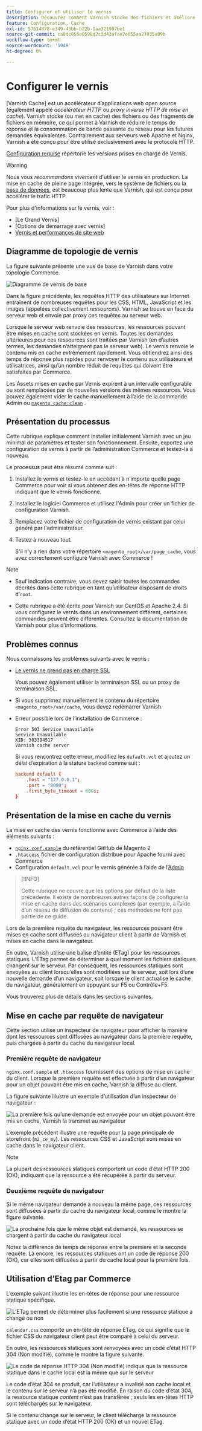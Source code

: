 ```yaml
---
title: Configurer et utiliser le vernis
description: Découvrez comment Varnish stocke des fichiers et améliore le trafic HTTP.
feature: Configuration, Cache
exl-id: 57614878-e349-43bb-b22b-1aa321907be1
source-git-commit: ca8dc855e0598d2c3d43afae2e055aa27035a09b
workflow-type: tm+mt
source-wordcount: '1049'
ht-degree: 0%

---
```


# Configurer le vernis

[Varnish Cache] est un accélérateur d’applications web open source (également appelé _accélérateur HTTP_ ou _proxy inverse HTTP de mise en cache_). Varnish stocke (ou met en cache) des fichiers ou des fragments de fichiers en mémoire, ce qui permet à Varnish de réduire le temps de réponse et la consommation de bande passante du réseau pour les futures demandes équivalentes. Contrairement aux serveurs web Apache et Nginx, Varnish a été conçu pour être utilisé exclusivement avec le protocole HTTP.

[Configuration requise](../../installation/system-requirements.md) répertorie les versions prises en charge de Vernis.

>[!WARNING]
>
>Nous vous _recommandons vivement_ d&#39;utiliser le vernis en production. La mise en cache de pleine page intégrée, vers le système de fichiers ou la [base de données](https://developer.adobe.com/commerce/php/development/cache/partial/database-caching/), est beaucoup plus lente que Varnish, qui est conçu pour accélérer le trafic HTTP.

Pour plus d&#39;informations sur le vernis, voir :

- [Le Grand Vernis]
- [Options de démarrage avec vernis]
- [Vernis et performances de site web]

## Diagramme de topologie de vernis

La figure suivante présente une vue de base de Varnish dans votre topologie Commerce.

![Diagramme de vernis de base](../../assets/configuration/varnish-basic.png)

Dans la figure précédente, les requêtes HTTP des utilisateurs sur Internet entraînent de nombreuses requêtes pour les CSS, HTML, JavaScript et les images (appelées collectivement _ressources_). Varnish se trouve en face du serveur web et envoie par proxy ces requêtes au serveur web.

Lorsque le serveur web renvoie des ressources, les ressources pouvant être mises en cache sont stockées en vernis. Toutes les demandes ultérieures pour ces ressources sont traitées par Varnish (en d’autres termes, les demandes n’atteignent pas le serveur web). Le vernis renvoie le contenu mis en cache extrêmement rapidement. Vous obtiendrez ainsi des temps de réponse plus rapides pour renvoyer le contenu aux utilisateurs et utilisatrices, ainsi qu’un nombre réduit de requêtes qui doivent être satisfaites par Commerce.

Les Assets mises en cache par Vernis expirent à un intervalle configurable ou sont remplacées par de nouvelles versions des mêmes ressources. Vous pouvez également vider le cache manuellement à l’aide de la commande Admin ou [`magento cache:clean`](../cli/manage-cache.md#clean-and-flush-cache-types) .

## Présentation du processus

Cette rubrique explique comment installer initialement Varnish avec un jeu minimal de paramètres et tester son fonctionnement. Ensuite, exportez une configuration de vernis à partir de l’administration Commerce et testez-la à nouveau.

Le processus peut être résumé comme suit :

1. Installez le vernis et testez-le en accédant à n’importe quelle page Commerce pour voir si vous obtenez des en-têtes de réponse HTTP indiquant que le vernis fonctionne.
1. Installez le logiciel Commerce et utilisez l&#39;Admin pour créer un fichier de configuration Varnish.
1. Remplacez votre fichier de configuration de vernis existant par celui généré par l&#39;administrateur.
1. Testez à nouveau tout.

   S&#39;il n&#39;y a rien dans votre répertoire `<magento_root>/var/page_cache`, vous avez correctement configuré Varnish avec Commerce !

>[!NOTE]
>
>- Sauf indication contraire, vous devez saisir toutes les commandes décrites dans cette rubrique en tant qu’utilisateur disposant de droits d’`root`.
>
>- Cette rubrique a été écrite pour Varnish sur CentOS et Apache 2.4. Si vous configurez le vernis dans un environnement différent, certaines commandes peuvent être différentes. Consultez la documentation de Varnish pour plus d’informations.

## Problèmes connus

Nous connaissons les problèmes suivants avec le vernis :

- [Le vernis ne prend pas en charge SSL]

  Vous pouvez également utiliser la terminaison SSL ou un proxy de terminaison SSL.

- Si vous supprimez manuellement le contenu du répertoire `<magento_root>/var/cache`, vous devez redémarrer Varnish.

- Erreur possible lors de l’installation de Commerce :

  ```
  Error 503 Service Unavailable
  Service Unavailable
  XID: 303394517
  Varnish cache server
  ```

  Si vous rencontrez cette erreur, modifiez les `default.vcl` et ajoutez un délai d’expiration à la stature `backend` comme suit :

  ```conf
  backend default {
      .host = "127.0.0.1";
      .port = "8080";
      .first_byte_timeout = 600s;
  }
  ```

## Présentation de la mise en cache du vernis

La mise en cache des vernis fonctionne avec Commerce à l’aide des éléments suivants :

- [`nginx.conf.sample`](https://github.com/magento/magento2/blob/2.4/nginx.conf.sample) du référentiel GitHub de Magento 2
- `.htaccess` fichier de configuration distribué pour Apache fourni avec Commerce
- Configuration `default.vcl` pour le vernis générée à l’aide de l’[Admin](../cache/configure-varnish-commerce.md)

>[!INFO]
>
>Cette rubrique ne couvre que les options par défaut de la liste précédente. Il existe de nombreuses autres façons de configurer la mise en cache dans des scénarios complexes (par exemple, à l’aide d’un réseau de diffusion de contenu) ; ces méthodes ne font pas partie de ce guide.

Lors de la première requête du navigateur, les ressources pouvant être mises en cache sont diffusées au navigateur client à partir de Varnish et mises en cache dans le navigateur.

En outre, Varnish utilise une balise d’entité (ETag) pour les ressources statiques. L’ETag permet de déterminer à quel moment les fichiers statiques changent sur le serveur. Par conséquent, les ressources statiques sont envoyées au client lorsqu’elles sont modifiées sur le serveur, soit lors d’une nouvelle demande d’un navigateur, soit lorsque le client actualise le cache du navigateur, généralement en appuyant sur F5 ou Contrôle+F5.

Vous trouverez plus de détails dans les sections suivantes.

## Mise en cache par requête de navigateur

Cette section utilise un inspecteur de navigateur pour afficher la manière dont les ressources sont diffusées au navigateur dans la première requête, puis chargées à partir du cache du navigateur local.

### Première requête de navigateur

`nginx.conf.sample` et `.htaccess` fournissent des options de mise en cache du client. Lorsque la première requête est effectuée à partir d’un navigateur pour un objet pouvant être mis en cache, Varnish la diffuse au client.

La figure suivante illustre un exemple d’utilisation d’un inspecteur de navigateur :

![La première fois qu’une demande est envoyée pour un objet pouvant être mis en cache, Varnish la transmet au navigateur](../../assets/configuration/varnish-apache-first-visit.png)

L’exemple précédent illustre une requête pour la page principale de storefront (`m2_ce_my`). Les ressources CSS et JavaScript sont mises en cache dans le navigateur client.

>[!NOTE]
>
>La plupart des ressources statiques comportent un code d’état HTTP 200 (OK), indiquant que la ressource a été récupérée à partir du serveur.

### Deuxième requête de navigateur

Si le même navigateur demande à nouveau la même page, ces ressources sont diffusées à partir du cache du navigateur local, comme le montre la figure suivante.

![La prochaine fois que le même objet est demandé, les ressources se chargent à partir du cache du navigateur local](../../assets/configuration/varnish-apache-second-visit.png)

Notez la différence de temps de réponse entre la première et la seconde requête. Là encore, les ressources statiques ont un code de réponse 200 (OK), car elles sont diffusées à partir du cache local pour la première fois.

## Utilisation d’Etag par Commerce

L’exemple suivant illustre les en-têtes de réponse pour une ressource statique spécifique.

![L’ETag permet de déterminer plus facilement si une ressource statique a changé ou non](../../assets/configuration/varnish-etag.png)

`calendar.css` comporte un en-tête de réponse ETag, ce qui signifie que le fichier CSS du navigateur client peut être comparé à celui du serveur.

En outre, les ressources statiques sont renvoyées avec un code d’état HTTP 304 (Non modifié), comme le montre la figure suivante.

![Le code de réponse HTTP 304 (Non modifié) indique que la ressource statique dans le cache local est la même que sur le serveur](../../assets/configuration/varnish-304.png)

Le code d’état 304 se produit, car l’utilisateur a invalidé son cache local et le contenu sur le serveur n’a pas été modifié. En raison du code d’état 304, la ressource statique _content_ n’est pas transférée ; seuls les en-têtes HTTP sont téléchargés sur le navigateur.

Si le contenu change sur le serveur, le client télécharge la ressource statique avec un code d’état HTTP 200 (OK) et un nouvel ETag.

<!-- Link Definitions -->

[Le Grand Tableau Verni]: https://www.varnish-cache.org/docs/trunk/users-guide/intro.html
[Cache de vernis]: https://varnish-cache.org
[Options de démarrage du vernis]: https://www.varnish-cache.org/docs/trunk/reference/varnishd.html#ref-varnishd-options
[Vernis et performances de site web]: https://www.varnish-cache.org/docs/trunk/users-guide/performance.html#users-performance
[Le vernis ne prend pas en charge SSL]: https://www.varnish-cache.org/docs/3.0/phk/ssl.html
